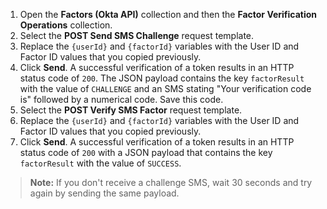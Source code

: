 1. Open the **Factors (Okta API)** collection and then the **Factor Verification Operations** collection.
1. Select the **POST Send SMS Challenge** request template.
1. Replace the `{userId}` and `{factorId}` variables with the User ID and Factor ID values that you copied previously.
1. Click **Send**. A successful verification of a token results in an HTTP status code of `200`. The JSON payload contains the key `factorResult` with the value of `CHALLENGE` and an SMS stating "Your verification code is" followed by a numerical code. Save this code.
1. Select the **POST Verify SMS Factor** request template.
1. Replace the `{userId}` and `{factorId}` variables with the User ID and Factor ID values that you copied previously.
1. Click **Send**. A successful verification of a token results in an HTTP status code of `200` with a JSON payload that contains the key `factorResult` with the value of `SUCCESS`.

> **Note:** If you don't receive a challenge SMS, wait 30 seconds and try again by sending the same payload.
